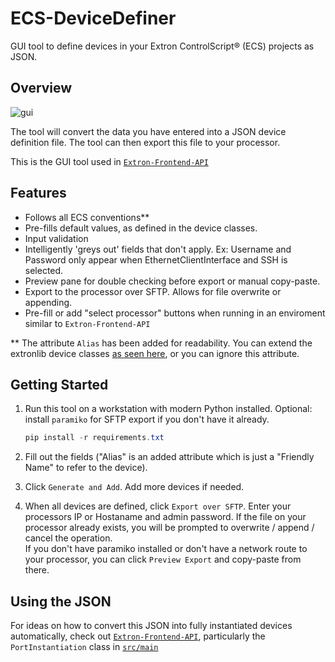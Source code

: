 # ECS-DeviceDefiner

GUI tool to define devices in your Extron ControlScript® (ECS) projects as JSON.

## Overview

![gui](https://github.com/user-attachments/assets/39d78626-9a1a-4dcd-9779-38140a420ecb)

The tool will convert the data you have entered into a JSON device definition file. The tool can then export this file to your processor.

This is the GUI tool used in [`Extron-Frontend-API`](https://github.com/mefranklin6/Extron-Frontend-API)

## Features

- Follows all ECS conventions**
- Pre-fills default values, as defined in the device classes.
- Input validation
- Intelligently 'greys out' fields that don't apply.  Ex: Username and Password only appear when EthernetClientInterface and SSH is selected.
- Preview pane for double checking before export or manual copy-paste.
- Export to the processor over SFTP.  Allows for file overwrite or appending.
- Pre-fill or add "select processor" buttons when running in an enviroment similar to `Extron-Frontend-API`

** The attribute `Alias` has been added for readability.  You can extend the extronlib device classes [as seen here](https://github.com/mefranklin6/Extron-Frontend-API/blob/main/src/extronlib_extensions.py), or you can ignore this attribute.

## Getting Started

1. Run this tool on a workstation with modern Python installed.  Optional: install `paramiko` for SFTP export if you don't have it already.

    ```powershell
    pip install -r requirements.txt
    ```

2. Fill out the fields ("Alias" is an added attribute which is just a "Friendly Name" to refer to the device).
3. Click `Generate and Add`.  Add more devices if needed.
4. When all devices are defined, click `Export over SFTP`.  Enter your processors IP or Hostaname and admin password.  If the file on your processor already exists, you will be prompted to overwrite / append / cancel the operation.  
If you don't have paramiko installed or don't have a network route to your processor, you can click `Preview Export` and copy-paste from there.

## Using the JSON

For ideas on how to convert this JSON into fully instantiated devices automatically, check out [`Extron-Frontend-API`](https://github.com/mefranklin6/Extron-Frontend-API), particularly the `PortInstantiation` class in [`src/main`](https://github.com/mefranklin6/Extron-Frontend-API/blob/main/src/main.py)

